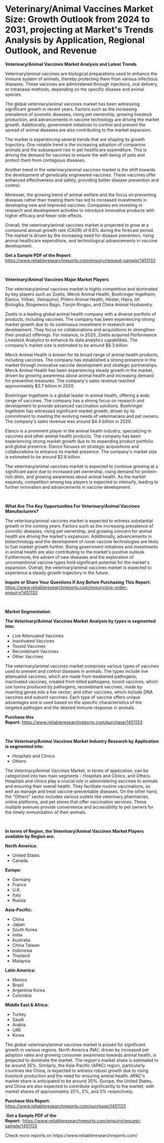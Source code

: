 <p><h1>Veterinary/Animal Vaccines Market Size: Growth Outlook from 2024 to 2031, projecting at Market's Trends Analysis by Application, Regional Outlook, and Revenue</h1></p><p><strong>Veterinary/Animal Vaccines Market Analysis and Latest Trends</strong></p>
<p><p>Veterinary/animal vaccines are biological preparations used to enhance the immune system of animals, thereby protecting them from various infectious diseases. These vaccines are administered through injections, oral delivery, or intranasal methods, depending on the specific disease and animal species.</p><p>The global veterinary/animal vaccines market has been witnessing significant growth in recent years. Factors such as the increasing prevalence of zoonotic diseases, rising pet ownership, growing livestock production, and advancements in vaccine technology are driving the market growth. Additionally, government initiatives to control and prevent the spread of animal diseases are also contributing to the market expansion.</p><p>The market is experiencing several trends that are shaping its growth trajectory. One notable trend is the increasing adoption of companion animals and the subsequent rise in pet healthcare expenditure. This is driving the demand for vaccines to ensure the well-being of pets and protect them from contagious diseases.</p><p>Another trend in the veterinary/animal vaccines market is the shift towards the development of genetically engineered vaccines. These vaccines offer enhanced effectiveness and safety, providing better disease prevention and control.</p><p>Moreover, the growing trend of animal welfare and the focus on preventing diseases rather than treating them has led to increased investments in developing new and improved vaccines. Companies are investing in research and development activities to introduce innovative products with higher efficacy and fewer side effects.</p><p>Overall, the veterinary/animal vaccines market is projected to grow at a compound annual growth rate (CAGR) of 6.6% during the forecast period. The market is driven by the increasing need for disease prevention, rising animal healthcare expenditure, and technological advancements in vaccine development.</p></p>
<p><strong>Get a Sample PDF of the Report:&nbsp;</strong> <a href="https://www.reliableresearchreports.com/enquiry/request-sample/1451133">https://www.reliableresearchreports.com/enquiry/request-sample/1451133</a></p>
<p>&nbsp;</p>
<p><strong>Veterinary/Animal Vaccines Major Market Players</strong></p>
<p><p>The veterinary/animal vaccines market is highly competitive and dominated by key players such as Zoetis, Merck Animal Health, Boehringer Ingelheim, Elanco, Virbac, Vetoquinol, Phibro Animal Health, Hester, Hipra, Idt Biologika, Biogenesis Bago, Tianjin Ringpu, and China Animal Husbandry.</p><p>Zoetis is a leading global animal health company with a diverse portfolio of products, including vaccines. The company has been experiencing strong market growth due to its continuous investment in research and development. They focus on collaborations and acquisitions to strengthen their product offerings. For instance, in 2020, Zoetis acquired Performance Livestock Analytics to enhance its data analytics capabilities. The company's market size is estimated to be around $6.3 billion.</p><p>Merck Animal Health is known for its broad range of animal health products, including vaccines. The company has established a strong presence in the market through innovative vaccine development and strategic partnerships. Merck Animal Health has been experiencing steady growth in the market, driven by growing awareness about animal health and increasing demand for preventive measures. The company's sales revenue reached approximately $3.7 billion in 2020.</p><p>Boehringer Ingelheim is a global leader in animal health, offering a wide range of vaccines. The company has a strong focus on research and development to provide advanced vaccination solutions. Boehringer Ingelheim has witnessed significant market growth, driven by its commitment to meeting the evolving needs of veterinarians and pet owners. The company's sales revenue was around $4.4 billion in 2020.</p><p>Elanco is a prominent player in the animal health industry, specializing in vaccines and other animal health products. The company has been experiencing strong market growth due to its expanding product portfolio and global presence. Elanco focuses on strategic acquisitions and collaborations to enhance its market presence. The company's market size is estimated to be around $2.8 billion.</p><p>The veterinary/animal vaccines market is expected to continue growing at a significant pace due to increased pet ownership, rising demand for protein-rich diets, and growing awareness about animal health. As the market expands, competition among key players is expected to intensify, leading to further innovation and advancements in vaccine development.</p></p>
<p>&nbsp;</p>
<p><strong>What Are The Key Opportunities For Veterinary/Animal Vaccines Manufacturers?</strong></p>
<p><p>The veterinary/animal vaccines market is expected to witness substantial growth in the coming years. Factors such as the increasing prevalence of zoonotic diseases, rising pet ownership, and growing concern for animal health are driving the market's expansion. Additionally, advancements in biotechnology and the development of novel vaccine technologies are likely to fuel market growth further. Rising government initiatives and investments in animal health are also contributing to the market's positive outlook. Furthermore, the advent of new diseases and the exploration of unconventional vaccine types hold significant potential for the market's expansion. Overall, the veterinary/animal vaccines market is expected to experience a steady growth trajectory in the future.</p></p>
<p><strong>Inquire or Share Your Questions If Any Before Purchasing This Report:</strong> <a href="https://www.reliableresearchreports.com/enquiry/pre-order-enquiry/1451133">https://www.reliableresearchreports.com/enquiry/pre-order-enquiry/1451133</a></p>
<p>&nbsp;</p>
<p><strong>Market Segmentation</strong></p>
<p><strong>The Veterinary/Animal Vaccines Market Analysis by types is segmented into:</strong></p>
<p><ul><li>Live Attenuated Vaccines</li><li>Inactivated Vaccines</li><li>Toxoid Vaccines</li><li>Recombinant Vaccines</li><li>Other Vaccines</li></ul></p>
<p><p>The veterinary/animal vaccines market comprises various types of vaccines used to prevent and control diseases in animals. The types include live attenuated vaccines, which are made from weakened pathogens; inactivated vaccines, created from killed pathogens; toxoid vaccines, which use toxins produced by pathogens; recombinant vaccines, made by inserting genes into a live vector; and other vaccines, which include DNA vaccines and subunit vaccines. Each type of vaccine offers unique advantages and is used based on the specific characteristics of the targeted pathogen and the desired immune response in animals.</p></p>
<p><strong>Purchase this Report:&nbsp;</strong><a href="https://www.reliableresearchreports.com/purchase/1451133">https://www.reliableresearchreports.com/purchase/1451133</a></p>
<p>&nbsp;</p>
<p><strong>The Veterinary/Animal Vaccines Market Industry Research by Application is segmented into:</strong></p>
<p><ul><li>Hospitals and Clinics</li><li>Others</li></ul></p>
<p><p>The Veterinary/Animal Vaccines Market, in terms of application, can be categorized into two main segments - Hospitals and Clinics, and Others. Hospitals and clinics play a crucial role in administering vaccines to animals and ensuring their overall health. They facilitate routine vaccinations, as well as manage and treat vaccine-preventable diseases. On the other hand, the "Others" sector includes various outlets like veterinary pharmacies, online platforms, and pet stores that offer vaccination services. These multiple avenues provide convenience and accessibility to pet owners for the timely immunization of their animals.</p></p>
<p>&nbsp;</p>
<p><strong>In terms of Region, the Veterinary/Animal Vaccines Market Players available by Region are:</strong></p>
<p>
    <p> <strong> North America: </strong>
        <ul>
            <li>United States</li>
            <li>Canada</li>
        </ul>
        </p> 
    <p> <strong> Europe: </strong>
        <ul>
            <li>Germany</li>
            <li>France</li>
            <li>U.K.</li>
            <li>Italy</li>
            <li>Russia</li>
        </ul>
        </p> 
    <p> <strong> Asia-Pacific: </strong>
        <ul>
            <li>China</li>
            <li>Japan</li>
            <li>South Korea</li>
            <li>India</li>
            <li>Australia</li>
            <li>China Taiwan</li>
            <li>Indonesia</li>
            <li>Thailand</li>
            <li>Malaysia</li>
        </ul>
        </p> 
    <p> <strong> Latin America: </strong>
        <ul>
            <li>Mexico</li>
            <li>Brazil</li>
            <li>Argentina Korea</li>
            <li>Colombia</li>
        </ul>
        </p> 
    <p> <strong> Middle East & Africa: </strong>
        <ul>
            <li>Turkey</li>
            <li>Saudi</li>
            <li>Arabia</li>
            <li>UAE</li>
            <li>Korea</li>
        </ul>
    </p>
    </p>
<p><p>The global veterinary/animal vaccines market is poised for significant growth in various regions. North America (NA), driven by increased pet adoption rates and growing consumer awareness towards animal health, is projected to dominate the market. The region's market share is estimated to be around 35%. Similarly, the Asia-Pacific (APAC) region, particularly countries like China, is expected to witness robust growth due to rising livestock production and the need for ensuring animal health. APAC's market share is anticipated to be around 30%. Europe, the United States, and China are also expected to contribute significantly to the market, with market shares of approximately 25%, 5%, and 5% respectively.</p></p>
<p><strong>Purchase this Report: </strong><a href="https://www.reliableresearchreports.com/purchase/1451133">https://www.reliableresearchreports.com/purchase/1451133</a></p>
<p>&nbsp;<strong>Get a Sample PDF of the Report:&nbsp;&nbsp;</strong><a href="https://www.reliableresearchreports.com/enquiry/request-sample/1451133">https://www.reliableresearchreports.com/enquiry/request-sample/1451133</a></p>
<p><strong></strong></p>
<p>Check more reports on https://www.reliableresearchreports.com/</p>